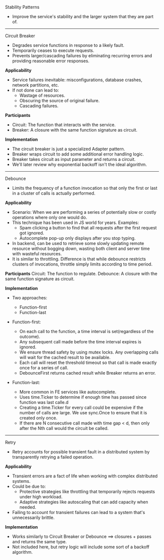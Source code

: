 Stability Patterns
* Improve the service's stability and the larger system that they are part of.

**************************************************************************************

Circuit Breaker
* Degrades service functions in response to a likely fault.
* Temporarily ceases to execute requests.
* Prevents larger/cascading failures by eliminating recurring errors and providing reasonable error responses.

**Applicability**
* Service failures inevitable: misconfigurations, database crashes, network partitions, etc.
* If not done can lead to:
    * Wastage of resources.
    * Obscuring the source of original failure.
    * Cascading failures. 

**Participants**
* Circuit: The function that interacts with the service.
* Breaker: A closure with the same function signature as circuit.

**Implementation**
* The circuit breaker is just a specialized Adapter pattern.
* Breaker wraps circuit to add some additional error handling logic.
* Breaker takes circuit as input parameter and returns a circuit.
* We'll later review why exponential backoff isn't the ideal algorithm.

**************************************************************************************

Debounce
* Limits the frequency of a function invocation so that only the first or last in a cluster of calls is actually performed.

**Applicability**
* Scenario: When we are performing a series of potentially slow or costly operations where only one would do.
* This technique has been used in JS world for years. Examples:
    * Spam clicking a button to find that all requests after the first request got ignored.
    * Autocomplete pop-up only displays after you stop typing.
* In backend, can be used to retrieve some slowly updating remote resource without bogging down, wasting both client and server time with wasteful resources.
* It is similar to throttling. Difference is that while debounce restricts clusters of invocations, throttle simply limits according to time period.

**Participants**
Circuit: The function to regulate.
Debounce: A closure with the same function signature as circuit.

**Implementation**
* Two approaches:
    * Function-first
    * Function-last

* Function-first:
    * On each call to the function, a time interval is set(regardless of the outcome).
    * Any subsequent  call made before the time interval expires is ignored.
    * We ensure thread safety by using mutex locks. Any overlapping calls will wait for the cached result to be available.
    * Each call will reset the threshold timeout so that call is made exactly once for a series of call.
    * DebounceFirst returns cached result while Breaker returns an error.

* Function-last: 
    * More common in FE services like autocomplete.
    * Uses time.Ticker to determine if enough time has passed since function was last calle.d
    * Creating a time.Ticker for every call could be expensive if the number of calls are large. We use sync.Once to ensure that it is created only once.
    * If there are N consecutive call made with time gap < d, then only after the Nth call would the circuit be called.

**************************************************************************************

Retry
* Retry accounts for possible transient fault in a distributed system by transparently retrying a failed operation.

**Applicability**
* Transient errors are a fact of life when working with complex distributed systems.
* Could be due to:
    * Protective strategies like throttling that temporarily rejects requests under high workload.
    * Adaptive strategies like autoscaling that can add capacity when needed.
* Failing to account for transient failures can lead to a system that's unnecessarily brittle.

**Implementation**
* Works similarly to Circuit Breaker or Debounce ==> closures + passes and returns the same type.
* Not included here, but retry logic will include some sort of a backoff algorithm.